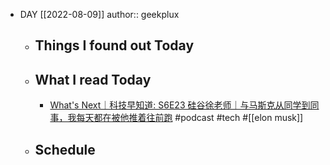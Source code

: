 - DAY [[2022-08-09]]
  author:: geekplux
	- ## Things I found out Today
	- ## What I read Today
		- [What's Next｜科技早知道: S6E23 硅谷徐老师｜与马斯克从同学到同事，我每天都在被他推着往前跑](https://guiguzaozhidao.fireside.fm/s6e23) #podcast #tech #[[elon musk]]
	- ## Schedule